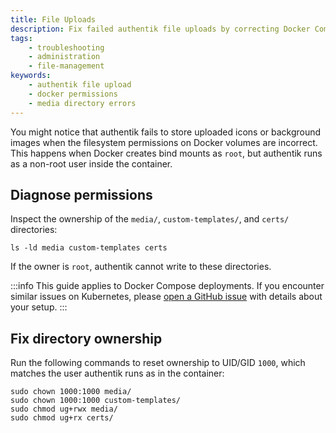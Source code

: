 ```yaml
---
title: File Uploads
description: Fix failed authentik file uploads by correcting Docker Compose volume permissions.
tags:
    - troubleshooting
    - administration
    - file-management
keywords:
    - authentik file upload
    - docker permissions
    - media directory errors
---
```


You might notice that authentik fails to store uploaded icons or background images when the filesystem permissions on Docker volumes are incorrect. This happens when Docker creates bind mounts as `root`, but authentik runs as a non-root user inside the container.

## Diagnose permissions

Inspect the ownership of the `media/`, `custom-templates/`, and `certs/` directories:

```shell
ls -ld media custom-templates certs
```

If the owner is `root`, authentik cannot write to these directories.

:::info
This guide applies to Docker Compose deployments. If you encounter similar issues on Kubernetes, please [open a GitHub issue](https://github.com/goauthentik/authentik/issues) with details about your setup.
:::

## Fix directory ownership

Run the following commands to reset ownership to UID/GID `1000`, which matches the user authentik runs as in the container:

```shell
sudo chown 1000:1000 media/
sudo chown 1000:1000 custom-templates/
sudo chmod ug+rwx media/
sudo chmod ug+rx certs/
```
